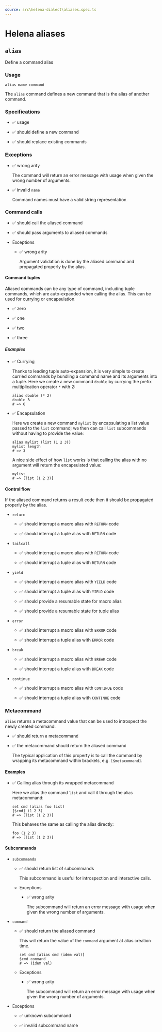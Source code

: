 ```yaml
---
source: src\helena-dialect\aliases.spec.ts
---
```

# Helena aliases

## `alias`

Define a command alias

### Usage

```lna
alias name command
```

The `alias` command defines a new command that is the alias of another
command.

### Specifications

- ✅ usage

- ✅ should define a new command

- ✅ should replace existing commands

### Exceptions

- ✅ wrong arity

  The command will return an error message with usage when given the
  wrong number of arguments.

- ✅ invalid `name`

  Command names must have a valid string representation.

### Command calls

- ✅ should call the aliased command

- ✅ should pass arguments to aliased commands

- Exceptions

  - ✅ wrong arity

    Argument validation is done by the aliased command and
    propagated properly by the alias.

#### Command tuples

Aliased commands can be any type of command, including tuple
commands, which are auto-expanded when calling the alias. This can
be used for currying or encapsulation.

- ✅ zero

- ✅ one

- ✅ two

- ✅ three

##### Examples

- ✅ Currying

  Thanks to leading tuple auto-expansion, it is very simple to
  create curried commands by bundling a command name and its
  arguments into a tuple. Here we create a new command `double`
  by currying the prefix multiplication operator `*` with 2:

  ```lna
  alias double (* 2)
  double 3
  # => 6
  ```

- ✅ Encapsulation

  Here we create a new command `mylist` by encapsulating a
  list value passed to the `list` command; we then can call
  `list` subcommands without having to provide the value:

  ```lna
  alias mylist (list (1 2 3))
  mylist length
  # => 3
  ```

  A nice side effect of how `list` works is that calling the
  alias with no argument will return the encapsulated value:

  ```lna
  mylist
  # => [list (1 2 3)]
  ```

#### Control flow

If the aliased command returns a result code then it should be
propagated properly by the alias.

- `return`

  - ✅ should interrupt a macro alias with `RETURN` code

  - ✅ should interrupt a tuple alias with `RETURN` code

- `tailcall`

  - ✅ should interrupt a macro alias with `RETURN` code

  - ✅ should interrupt a tuple alias with `RETURN` code

- `yield`

  - ✅ should interrupt a macro alias with `YIELD` code

  - ✅ should interrupt a tuple alias with `YIELD` code

  - ✅ should provide a resumable state for macro alias

  - ✅ should provide a resumable state for tuple alias

- `error`

  - ✅ should interrupt a macro alias with `ERROR` code

  - ✅ should interrupt a tuple alias with `ERROR` code

- `break`

  - ✅ should interrupt a macro alias with `BREAK` code

  - ✅ should interrupt a tuple alias with `BREAK` code

- `continue`

  - ✅ should interrupt a macro alias with `CONTINUE` code

  - ✅ should interrupt a tuple alias with `CONTINUE` code

### Metacommand

`alias` returns a metacommand value that can be used to introspect
the newly created command.

- ✅ should return a metacommand

- ✅ the metacommand should return the aliased command

  The typical application of this property is to call the command by
  wrapping its metacommand within brackets, e.g. `[$metacommand]`.

#### Examples

- ✅ Calling alias through its wrapped metacommand

  Here we alias the command `list` and call it through the
  alias metacommand:

  ```lna
  set cmd [alias foo list]
  [$cmd] (1 2 3)
  # => [list (1 2 3)]
  ```

  This behaves the same as calling the alias directly:

  ```lna
  foo (1 2 3)
  # => [list (1 2 3)]
  ```

#### Subcommands

- `subcommands`

  - ✅ should return list of subcommands

    This subcommand is useful for introspection and interactive
    calls.

  - Exceptions

    - ✅ wrong arity

      The subcommand will return an error message with usage when
      given the wrong number of arguments.

- `command`

  - ✅ should return the aliased command

    This will return the value of the `command` argument at alias
    creation time.

    ```lna
    set cmd [alias cmd (idem val)]
    $cmd command
    # => (idem val)
    ```

  - Exceptions

    - ✅ wrong arity

      The subcommand will return an error message with usage when
      given the wrong number of arguments.

- Exceptions

  - ✅ unknown subcommand

  - ✅ invalid subcommand name


